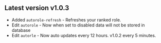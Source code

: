 Latest version v1.0.3
- 
- Added ``autorole-refresh`` - Refreshes your ranked role.
- Edit ``autorole`` - Now when set to disabled data will not be stored in database
- Edit ``autorle`` - Now auto updates every 12 hours. v1.0.2 every 5 minutes.
